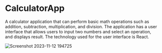 # CalculatorApp
A calculator application that can perform basic math operations such as addition, subtraction, multiplication, and division. The application has a user interface that allows users to input two numbers and select an operation, and displays result. The technology used for the user interface is React. 

![Screenshot 2023-11-12 194725](https://github.com/EmmanuelOmale/CalculatorApp/assets/109354110/0877dabf-9b61-452a-8d2a-ac238fea4f30)
